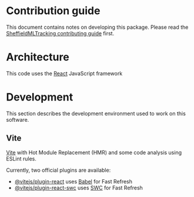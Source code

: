 # Contribution guide

This document contains notes on developing this package. Please read the [SheffieldMLTracking contributing guide](https://github.com/SheffieldMLtracking/.github/blob/main/CONTRIBUTING.md) first.

# Architecture

This code uses the [React](https://react.dev/) JavaScript framework 

# Development

This section describes the development environment used to work on this software.

## Vite

[Vite](https://vitejs.dev/) with Hot Module Replacement (HMR) and some code analysis using ESLint rules.

Currently, two official plugins are available:

- [@vitejs/plugin-react](https://github.com/vitejs/vite-plugin-react/blob/main/packages/plugin-react/README.md) uses [Babel](https://babeljs.io/) for Fast Refresh
- [@vitejs/plugin-react-swc](https://github.com/vitejs/vite-plugin-react-swc) uses [SWC](https://swc.rs/) for Fast Refresh